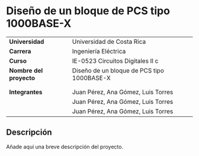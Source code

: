 # Diseño de un bloque de PCS tipo 1000BASE-X

|                        |                                        |
|------------------------|----------------------------------------|
| **Universidad**        | Universidad de Costa Rica              |
| **Carrera**            | Ingeniería Eléctrica                   |
| **Curso**              | IE-0523 Circuitos Digitales II c       |
| **Nombre del proyecto**| Diseño de un bloque de PCS tipo 1000BASE-X |
|                        |                                        |
|                        |                                        |
| **Integrantes**        | Juan Pérez, Ana Gómez, Luis Torres     |
|                        | Juan Pérez, Ana Gómez, Luis Torres     |
|                        | Juan Pérez, Ana Gómez, Luis Torres     |

## Descripción
Añade aquí una breve descripción del proyecto.


